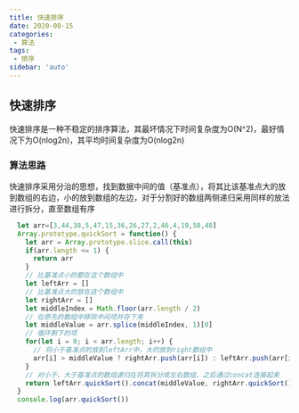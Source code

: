 ```yaml
---
title: 快速排序
date: 2020-08-15
categories: 
 - 算法
tags:
 - 排序
sidebar: 'auto'
---
```

## 快速排序
快速排序是一种不稳定的排序算法，其最坏情况下时间复杂度为O(N^2)，最好情况下为O(nlog2n)，其平均时间复杂度为O(nlog2n)
### 算法思路
快速排序采用分治的思想，找到数据中间的值（基准点），将其比该基准点大的放到数组的右边，小的放到数组的左边，对于分割好的数组两侧递归采用同样的放法进行拆分，直至数组有序


``` js
  let arr=[3,44,38,5,47,15,36,26,27,2,46,4,19,50,48]
  Array.prototype.quickSort = function() {
    let arr = Array.prototype.slice.call(this)
    if(arr.length <= 1) {
      return arr
    }
    // 比基准点小的都在这个数组中
    let leftArr = []
    // 比基准点大的放在这个数组中
    let rightArr = []
    let middleIndex = Math.floor(arr.length / 2)
    // 在原先的数组中移除中间项并存下来
    let middleValue = arr.splice(middleIndex, 1)[0]
    // 循环剩下的项
    for(let i = 0; i < arr.length; i++) {
      // 将小于基准点的放到leftArr中，大的放到right数组中
      arr[i] > middleValue ? rightArr.push(arr[i]) : leftArr.push(arr[i])
    }
    // 对小于、大于基准点的数组递归在将其拆分成左右数组，之后通过concat连接起来
    return leftArr.quickSort().concat(middleValue, rightArr.quickSort())
  }
  console.log(arr.quickSort()) 
```

